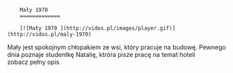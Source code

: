 
        Mały 1970 
        =============
        
        [![Mały 1970 ](http://vidos.pl/images/player.gif)](http://vidos.pl/maly-1970)
        
        
 Mały jest spokojnym chłopakiem ze wsi, który pracuje na budowę. Pewnego dnia poznaje studentkę Natalię, ktróra pisze pracę na temat hoteli zobacz pełny opis
    